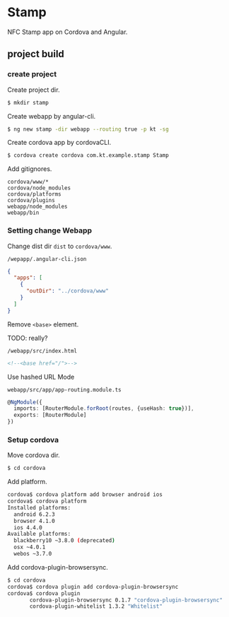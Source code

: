 # Stamp

NFC Stamp app on Cordova and Angular.

## project build

### create project

Create project dir.
```bash
$ mkdir stamp
```

Create webapp by angular-cli.
```bash
$ ng new stamp -dir webapp --routing true -p kt -sg
```

Create cordova app by cordovaCLI.
```bash
$ cordova create cordova com.kt.example.stamp Stamp
```

Add gitignores.
```ignore
cordova/www/*
cordova/node_modules
cordova/platforms
cordova/plugins
webapp/node_modules
webapp/bin
```

### Setting change Webapp

Change dist dir `dist` to `cordova/www`.

`/wepapp/.angular-cli.json`
```json
{
  "apps": [
    {
      "outDir": "../cordova/www"
    }
  ]
}
```

Remove `<base>` element.

TODO: really?

`/webapp/src/index.html`
```html
<!--<base href="/">-->
```

Use hashed URL Mode

`webapp/src/app/app-routing.module.ts`
```typescript
@NgModule({
  imports: [RouterModule.forRoot(routes, {useHash: true})],
  exports: [RouterModule]
})
```

### Setup cordova

Move cordova dir.

```bash
$ cd cordova
```

Add platform.

```bash
cordova$ cordova platform add browser android ios
cordova$ cordova platform
Installed platforms:
  android 6.2.3
  browser 4.1.0
  ios 4.4.0
Available platforms: 
  blackberry10 ~3.8.0 (deprecated)
  osx ~4.0.1
  webos ~3.7.0

```

Add cordova-plugin-browsersync.

```bash
$ cd cordova
cordova$ cordova plugin add cordova-plugin-browsersync
cordova$ cordova plugin
       cordova-plugin-browsersync 0.1.7 "cordova-plugin-browsersync"
       cordova-plugin-whitelist 1.3.2 "Whitelist"
```
